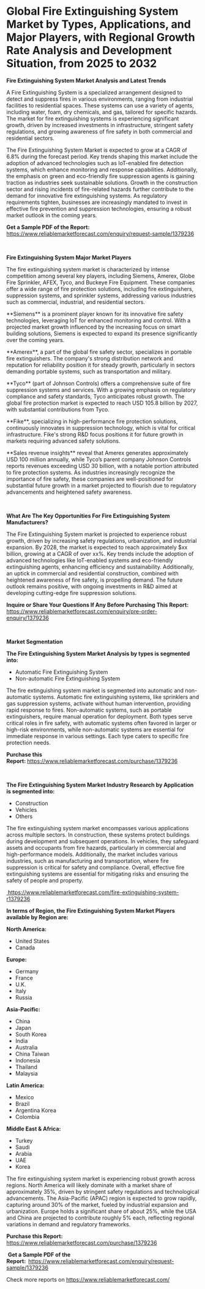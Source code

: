 <p><h1>Global Fire Extinguishing System Market by Types, Applications, and Major Players, with Regional Growth Rate Analysis and Development Situation, from 2025 to 2032</h1></p><p><strong>Fire Extinguishing System Market Analysis and Latest Trends</strong></p>
<p><p>A Fire Extinguishing System is a specialized arrangement designed to detect and suppress fires in various environments, ranging from industrial facilities to residential spaces. These systems can use a variety of agents, including water, foam, dry chemicals, and gas, tailored for specific hazards. The market for fire extinguishing systems is experiencing significant growth, driven by increased investments in infrastructure, stringent safety regulations, and growing awareness of fire safety in both commercial and residential sectors.</p><p>The Fire Extinguishing System Market is expected to grow at a CAGR of 6.8% during the forecast period. Key trends shaping this market include the adoption of advanced technologies such as IoT-enabled fire detection systems, which enhance monitoring and response capabilities. Additionally, the emphasis on green and eco-friendly fire suppression agents is gaining traction as industries seek sustainable solutions. Growth in the construction sector and rising incidents of fire-related hazards further contribute to the demand for innovative fire extinguishing systems. As regulatory requirements tighten, businesses are increasingly mandated to invest in effective fire prevention and suppression technologies, ensuring a robust market outlook in the coming years.</p></p>
<p><strong>Get a Sample PDF of the Report:&nbsp;</strong> <a href="https://www.reliablemarketforecast.com/enquiry/request-sample/1379236?utm_campaign=3521&utm_medium=2&utm_source=Github&utm_content=ia&utm_term=09042025&utm_id=fire-extinguishing-system">https://www.reliablemarketforecast.com/enquiry/request-sample/1379236</a></p>
<p>&nbsp;</p>
<p><strong>Fire Extinguishing System Major Market Players</strong></p>
<p><p>The fire extinguishing system market is characterized by intense competition among several key players, including Siemens, Amerex, Globe Fire Sprinkler, AFEX, Tyco, and Buckeye Fire Equipment. These companies offer a wide range of fire protection solutions, including fire extinguishers, suppression systems, and sprinkler systems, addressing various industries such as commercial, industrial, and residential sectors.</p><p>**Siemens** is a prominent player known for its innovative fire safety technologies, leveraging IoT for enhanced monitoring and control. With a projected market growth influenced by the increasing focus on smart building solutions, Siemens is expected to expand its presence significantly over the coming years.</p><p>**Amerex**, a part of the global fire safety sector, specializes in portable fire extinguishers. The company's strong distribution network and reputation for reliability position it for steady growth, particularly in sectors demanding portable systems, such as transportation and military.</p><p>**Tyco** (part of Johnson Controls) offers a comprehensive suite of fire suppression systems and services. With a growing emphasis on regulatory compliance and safety standards, Tyco anticipates robust growth. The global fire protection market is expected to reach USD 105.8 billion by 2027, with substantial contributions from Tyco.</p><p>**Fike**, specializing in high-performance fire protection solutions, continuously innovates in suppression technology, which is vital for critical infrastructure. Fike's strong R&D focus positions it for future growth in markets requiring advanced safety solutions.</p><p>**Sales revenue insights** reveal that Amerex generates approximately USD 100 million annually, while Tyco’s parent company Johnson Controls reports revenues exceeding USD 30 billion, with a notable portion attributed to fire protection systems. As industries increasingly recognize the importance of fire safety, these companies are well-positioned for substantial future growth in a market projected to flourish due to regulatory advancements and heightened safety awareness.</p></p>
<p>&nbsp;</p>
<p><strong>What Are The Key Opportunities For Fire Extinguishing System Manufacturers?</strong></p>
<p><p>The Fire Extinguishing System market is projected to experience robust growth, driven by increasing safety regulations, urbanization, and industrial expansion. By 2028, the market is expected to reach approximately $xx billion, growing at a CAGR of over xx%. Key trends include the adoption of advanced technologies like IoT-enabled systems and eco-friendly extinguishing agents, enhancing efficiency and sustainability. Additionally, an uptick in commercial and residential construction, combined with heightened awareness of fire safety, is propelling demand. The future outlook remains positive, with ongoing investments in R&D aimed at developing cutting-edge fire suppression solutions.</p></p>
<p><strong>Inquire or Share Your Questions If Any Before Purchasing This Report:</strong> <a href="https://www.reliablemarketforecast.com/enquiry/pre-order-enquiry/1379236?utm_campaign=3521&utm_medium=2&utm_source=Github&utm_content=ia&utm_term=09042025&utm_id=fire-extinguishing-system">https://www.reliablemarketforecast.com/enquiry/pre-order-enquiry/1379236</a></p>
<p>&nbsp;</p>
<p><strong>Market Segmentation</strong></p>
<p><strong>The Fire Extinguishing System Market Analysis by types is segmented into:</strong></p>
<p><ul><li>Automatic Fire Extinguishing System</li><li>Non-automatic Fire Extinguishing System</li></ul></p>
<p><p>The fire extinguishing system market is segmented into automatic and non-automatic systems. Automatic fire extinguishing systems, like sprinklers and gas suppression systems, activate without human intervention, providing rapid response to fires. Non-automatic systems, such as portable extinguishers, require manual operation for deployment. Both types serve critical roles in fire safety, with automatic systems often favored in larger or high-risk environments, while non-automatic systems are essential for immediate response in various settings. Each type caters to specific fire protection needs.</p></p>
<p><strong>Purchase this Report:&nbsp;</strong><a href="https://www.reliablemarketforecast.com/purchase/1379236?utm_campaign=3521&utm_medium=2&utm_source=Github&utm_content=ia&utm_term=09042025&utm_id=fire-extinguishing-system">https://www.reliablemarketforecast.com/purchase/1379236</a></p>
<p>&nbsp;</p>
<p><strong>The Fire Extinguishing System Market Industry Research by Application is segmented into:</strong></p>
<p><ul><li>Construction</li><li>Vehicles</li><li>Others</li></ul></p>
<p><p>The fire extinguishing system market encompasses various applications across multiple sectors. In construction, these systems protect buildings during development and subsequent operations. In vehicles, they safeguard assets and occupants from fire hazards, particularly in commercial and high-performance models. Additionally, the market includes various industries, such as manufacturing and transportation, where fire suppression is critical for safety and compliance. Overall, effective fire extinguishing systems are essential for mitigating risks and ensuring the safety of people and property.</p></p>
<p><a href="https://www.reliablemarketforecast.com/fire-extinguishing-system-r1379236?utm_campaign=3521&utm_medium=2&utm_source=Github&utm_content=ia&utm_term=09042025&utm_id=fire-extinguishing-system">&nbsp;https://www.reliablemarketforecast.com/fire-extinguishing-system-r1379236</a></p>
<p><strong>In terms of Region, the Fire Extinguishing System Market Players available by Region are:</strong></p>
<p>
    <p> <strong> North America: </strong>
        <ul>
            <li>United States</li>
            <li>Canada</li>
        </ul>
        </p> 
    <p> <strong> Europe: </strong>
        <ul>
            <li>Germany</li>
            <li>France</li>
            <li>U.K.</li>
            <li>Italy</li>
            <li>Russia</li>
        </ul>
        </p> 
    <p> <strong> Asia-Pacific: </strong>
        <ul>
            <li>China</li>
            <li>Japan</li>
            <li>South Korea</li>
            <li>India</li>
            <li>Australia</li>
            <li>China Taiwan</li>
            <li>Indonesia</li>
            <li>Thailand</li>
            <li>Malaysia</li>
        </ul>
        </p> 
    <p> <strong> Latin America: </strong>
        <ul>
            <li>Mexico</li>
            <li>Brazil</li>
            <li>Argentina Korea</li>
            <li>Colombia</li>
        </ul>
        </p> 
    <p> <strong> Middle East & Africa: </strong>
        <ul>
            <li>Turkey</li>
            <li>Saudi</li>
            <li>Arabia</li>
            <li>UAE</li>
            <li>Korea</li>
        </ul>
    </p>
    </p>
<p><p>The fire extinguishing system market is experiencing robust growth across regions. North America will likely dominate with a market share of approximately 35%, driven by stringent safety regulations and technological advancements. The Asia-Pacific (APAC) region is expected to grow rapidly, capturing around 30% of the market, fueled by industrial expansion and urbanization. Europe holds a significant share of about 25%, while the USA and China are projected to contribute roughly 5% each, reflecting regional variations in demand and regulatory frameworks.</p></p>
<p><strong>Purchase this Report: </strong><a href="https://www.reliablemarketforecast.com/purchase/1379236?utm_campaign=3521&utm_medium=2&utm_source=Github&utm_content=ia&utm_term=09042025&utm_id=fire-extinguishing-system">https://www.reliablemarketforecast.com/purchase/1379236</a></p>
<p>&nbsp;<strong>Get a Sample PDF of the Report:&nbsp;&nbsp;</strong><a href="https://www.reliablemarketforecast.com/enquiry/request-sample/1379236?utm_campaign=3521&utm_medium=2&utm_source=Github&utm_content=ia&utm_term=09042025&utm_id=fire-extinguishing-system">https://www.reliablemarketforecast.com/enquiry/request-sample/1379236</a></p>
<p><strong></strong></p>
<p>Check more reports on <a href="https://www.reliablemarketforecast.com/?utm_campaign=3521&utm_medium=2&utm_source=Github&utm_content=ia&utm_term=09042025&utm_id=fire-extinguishing-system">https://www.reliablemarketforecast.com/</a></p>